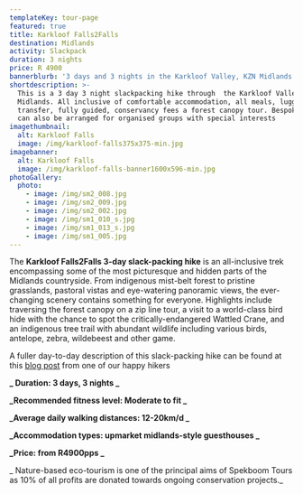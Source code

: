 ```yaml
---
templateKey: tour-page
featured: true
title: Karkloof Falls2Falls
destination: Midlands
activity: Slackpack
duration: 3 nights
price: R 4900
bannerblurb: '3 days and 3 nights in the Karkloof Valley, KZN Midlands'
shortdescription: >-
  This is a 3 day 3 night slackpacking hike through  the Karkloof Valley, KZN
  Midlands. All inclusive of comfortable accommodation, all meals, luggage
  transfer, fully guided, conservancy fees a forest canopy tour. Bespoke tours
  can also be arranged for organised groups with special interests
imagethumbnail:
  alt: Karkloof Falls
  image: /img/karkloof-falls375x375-min.jpg
imagebanner:
  alt: Karkloof Falls
  image: /img/karkloof-falls-banner1600x596-min.jpg
photoGallery:
  photo:
    - image: /img/sm2_008.jpg
    - image: /img/sm2_009.jpg
    - image: /img/sm2_002.jpg
    - image: /img/sm1_010_s.jpg
    - image: /img/sm1_013_s.jpg
    - image: /img/sm1_005.jpg
---
```

The **Karkloof Falls2Falls 3-day slack-packing hike** is an all-inclusive trek encompassing some of the most picturesque and hidden parts of the Midlands countryside. From indigenous mist-belt forest to pristine grasslands, pastoral vistas and eye-watering panoramic views, the ever-changing scenery contains something for everyone. Highlights include traversing the forest canopy on a zip line tour, a visit to a world-class bird hide with the chance to spot the critically-endangered Wattled Crane, and an indigenous tree trail with abundant wildlife including various birds, antelope, zebra, wildebeest and other game.

A fuller day-to-day description of this slack-packing hike can be found at this [blog post](https://activealison.wordpress.com/2018/05/09/karkloof-falls-2-falls-slackpacking-hike-27-30-april-2018/) from one of our happy hikers

**_Duration: 3 days, 3 nights_**

**_Recommended fitness level: Moderate to fit_**

**_Average daily walking distances: 12-20km/d_**

**_Accommodation types: upmarket midlands-style guesthouses_**

**_Price: from R4900pps_**

_Nature-based eco-tourism is one of the principal aims of Spekboom Tours as 10% of all profits are donated towards ongoing conservation projects._
